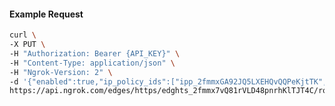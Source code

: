 <!-- Code generated for API Clients. DO NOT EDIT. -->

#### Example Request

```bash
curl \
-X PUT \
-H "Authorization: Bearer {API_KEY}" \
-H "Content-Type: application/json" \
-H "Ngrok-Version: 2" \
-d '{"enabled":true,"ip_policy_ids":["ipp_2fmmxGA92JQ5LXEHQvQQPeKjtTK","ipp_2fmmxCA8sN2jbW1Z15gh0aGDTjL"]}' \
https://api.ngrok.com/edges/https/edghts_2fmmx7vQ81rVLD48pnrhKlTJT4C/routes/edghtsrt_2fmmxEkoTlOSEiLVGiqaOZYnpDg/ip_restriction
```
